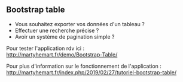 ## Bootstrap table <br>

* Vous souhaitez exporter vos données d'un tableau ?
* Effectuer une recherche précise ?
* Avoir un système de pagination simple ? <br>

Pour tester l'application rdv ici : <br>
http://martyhemart.fr/demo/Bootstrap-Table/ <br>

Pour plus d'information sur le fonctionnement de l'application : <br>
http://martyhemart.fr/index.php/2019/02/27/tutoriel-bootstrap-table/
